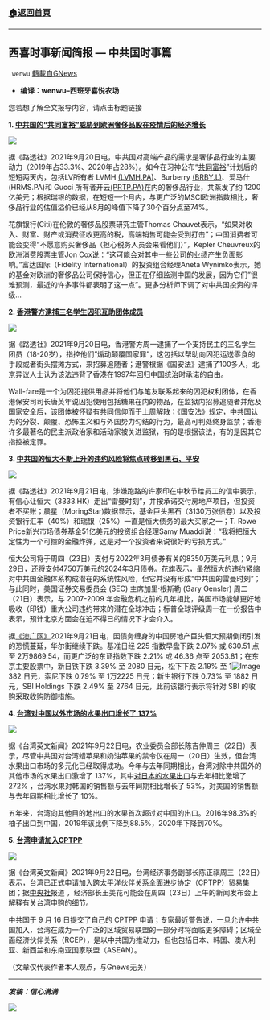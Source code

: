 ###  [:house:返回首頁](https://github.com/ourhimalayas/txt)
---


## 西喜时事新闻简报 — 中共国时事篇
` wenwu` [轉載自GNews](https://gnews.org/zh-hans/1549788/)

- **编译：wenwu–西班牙喜悦农场**


您若想了解全文报导内容，请点击标题链接

**1. [中共国的“共同富裕”威胁到欧洲奢侈品股在疫情后的经济增长](https://www.reuters.com/business/china-wealth-plans-threaten-european-luxury-stocks-post-covid-boom-2021-09-20/)**

![](https://assets.gnews.org/wp-content/uploads/2021/09/tempsnip107.png)

据《路透社》2021年9月20日电，中共国对高端产品的需求是奢侈品行业的主要动力（2019年占33.3%、2020年占28%）。如今在习神公布“[共同富裕](https://www.reuters.com/companies/PRTP.PA)”计划后的短短两天内，包括LV所有者 LVMH [(](https://www.reuters.com/companies/LVMH.PA)[LVMH.PA](https://www.reuters.com/companies/BRBY.L)[)](https://www.reuters.com/companies/LVMH.PA)、Burberry [(BRBY.L)](https://www.reuters.com/companies/BRBY.L)、爱马仕(HRMS.PA)和 Gucci 所有者开云[(PRTP.PA)](https://www.reuters.com/companies/PRTP.PA)在内的奢侈品行业，共蒸发了约 1200 亿美元；根据瑞银的数据，在短短一个月内，与更广泛的MSCI欧洲指数相比，奢侈品行业的估值溢价已经从8月的峰值下降了30个百分点至74%。

花旗银行(Citi)在伦敦的奢侈品股票研究主管Thomas Chauvet表示，“如果对收入、财富、财产或消费征收更高的税，高端销售可能会受到打击”；中国消费者可能会变得“不愿意购买奢侈品（担心税务人员会来看他们）”，Kepler Cheuvreux的欧洲消费股票主管Jon Cox说：“这可能会对其中一些公司的业绩产生负面影响。”富达国际（Fidelity International）的投资组合经理Aneta Wynimko表示，她的基金对欧洲的奢侈品公司保持信心，但正在仔细监测中国的发展，因为它们”很难预测，最近的许多事件都表明了这一点”。更多分析师下调了对中共国投资的评级…

**2. [香港警方逮捕三名学生囚犯互助团体成员](https://www.reuters.com/world/china/hong-kong-police-arrest-three-members-student-prisoner-support-group-2021-09-20/)**

![](https://assets.gnews.org/wp-content/uploads/2021/09/tempsnip108.png)

据《路透社》2021年9月20日电，香港警方周一逮捕了一个支持民主的三名学生团员（18-20岁），指控他们”煽动颠覆国家罪”，这包括以帮助向囚犯运送零食的手段或者街头摆摊方式，来招募追随者；港警根据《国安法》逮捕了100多人，北京异议人士认为该法违背了香港在1997年回归中国统治时承诺的自由。

Wall-fare是一个为囚犯提供用品并将他们与笔友联系起来的囚犯权利团体，在香港保安司司长唐英年说囚犯使用包括糖果在内的物品，在监狱内招募追随者并危及国家安全后，该团体被怀疑有共同信仰而于上周解散；《国安法》规定，中共国认为的分裂、颠覆、恐怖主义和与外国势力勾结的行为，最高可判处终身监禁；香港许多最著名的民主派政治家和活动家被关进监狱，有的是根据该法，有的是因其它指控被定罪。

**3. [中共国的恒大不断上升的违约风险将焦点转移到黑石、平安](https://www.reuters.com/world/china/china-evergrande-fears-consume-investors-awaiting-trading-2021-09-21/)**

![](https://assets.gnews.org/wp-content/uploads/2021/09/tempsnip109.png)

据《路透社》2021年9月21日电，涉嫌跑路的许家印在中秋节给员工的信中表示，有信心让恒大（3333.HK）走出“雷曼时刻”，并按承诺交付房地产项目，但投资者不买账；晨星（MoringStar)数据显示，基金巨头黑石（3130万张债卷）以及投资银行汇丰（40%）和瑞银（25%）一直是恒大债务的最大买家之一；T. Rowe Price新兴市场债券基金51亿美元的投资组合经理Samy Muaddi说：“我将把恒大定性为一个可控的金融炸弹，这是对一个投资者来说很好的亏损方式。”

恒大公司将于周四（23日）支付与2022年3月债券有关的8350万美元利息；9月29日，还将支付4750万美元的2024年3月债券。花旗表示，虽然恒大的违约紧缩对中共国金融体系构成潜在的系统性风险，但它并没有形成“中共国的雷曼时刻”；与此同时，美国证券交易委员会 (SEC) 主席加里·根斯勒 (Gary Gensler) 周二（21日）表示，与 2007-2009 年金融危机之前的几年相比，美国市场能够更好地吸收（印钱）重大公司违约带来的潜在全球冲击；标普全球评级周一在一份报告中表示，预计北京方面会在迫不得已的情况下才会介入。

据[《澳广网》](https://www.news.com.au/breaking-news/tokyos-nikkei-plunges-more-than-2-on-china-debt-crisis-fears/news-story/d3360aaf7281ef119e45071db89c7df9?amp)2021年9月21日电，因债务缠身的中国房地产巨头恒大预期倒闭引发的恐慌蔓延，华尔街继续下跌。基准日经 225 指数早盘下跌 2.07% 或 630.51 点至 2万9869.54，而更广泛的东证指数下跌 2.21% 或 46.36 点至 2053.81；在东京主要股票中，新日铁下跌 3.39% 至 2080 日元，松下下跌 2.19% 至 1![Image]()382 日元，索尼下跌 0.79% 至 1万2225 日元；新生银行下跌 0.73% 至 1882 日元，SBI Holdings 下跌 2.49% 至 2764 日元，此前该银行表示将针对 SBI 的收购采取收购防御措施。

**4. [台湾对中国以外市场的水果出口增长了 137%](https://www.taiwannews.com.tw/en/news/4294052)**

![](https://assets.gnews.org/wp-content/uploads/2021/09/tempsnip110.png)

据《台湾英文新闻》2021年9月22日电，农业委员会部长陈吉仲周三（22日）表示，尽管中共国对台湾蜡苹果和奶油苹果的禁令仅在周一（20日）生效，但台湾水果出口市场的多元化已经取得成功。今年与去年同期相比，台湾对除中共国外的其他市场的水果出口激增了 137%，其中[对日本的水果出口](https://www.taiwannews.com.tw/en/news/4293774)与去年相比激增了 272% ，台湾水果对韩国的销售额与去年同期相比增长了 53%，对美国的销售额与去年同期相比增长了 10%。

五年来，台湾向其他目的地出口的水果首次超过对中国的出口。2016年98.3%的柚子出口到中国，2019年该比例下降到88.5%，2020年下降到70%。

**5. [台湾申请加入CPTPP](https://www.taiwannews.com.tw/en/news/4294261)**

![](https://assets.gnews.org/wp-content/uploads/2021/09/tempsnip111.png)

据《台湾英文新闻》2021年9月22日电，台湾经济事务副部长陈正祺周三（22日）表示，台湾已正式申请加入跨太平洋伙伴关系全面进步协定（CPTPP）贸易集团；据[中央社](https://www.cna.com.tw/news/firstnews/202109225007.aspx)报道 ，经济部长王美花可能会在周四（23日）上午的新闻发布会上解释有关台湾申购的细节。

中共国于 9 月 16 日提交了自己的 CPTPP 申请；专家最近警告说，一旦允许中共国加入，台湾在成为一个广泛的区域贸易联盟的一部分时将面临更多障碍；区域全面经济伙伴关系（RCEP），是以中共国为推动力，但也包括日本、韩国、澳大利亚、新西兰和东南亚国家联盟（ASEAN）。

（文章仅代表作者本人观点，与Gnews无关）

* * *

***发稿：信心满满***

![](https://assets.gnews.org/wp-content/uploads/2021/09/GNEWS_CH.-1.jpeg)
